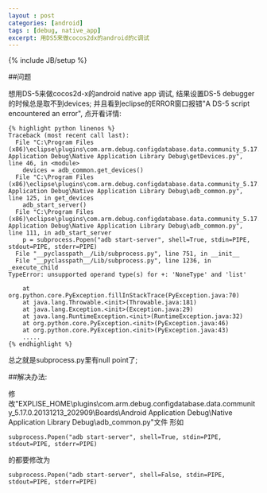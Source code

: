 ```yaml
---
layout : post
categories: [android]
tags : [debug, native_app]
excerpt: 用DS5来做cocos2dx的android的c调试
---
```

{% include JB/setup %}

##问题

想用DS-5来做cocos2d-x的android native app 调试, 结果设置DS-5 debugger的时候总是取不到devices;
并且看到eclipse的ERROR窗口报错"A DS-5 script encountered an error", 点开看详情:

    {% highlight python linenos %}
    Traceback (most recent call last):
      File "C:\Program Files (x86)\eclipse\plugins\com.arm.debug.configdatabase.data.community_5.17.0.20131213_202909\Boards\Android Application Debug\Native Application Library Debug\getDevices.py", line 46, in <module>
        devices = adb_common.get_devices()
      File "C:\Program Files (x86)\eclipse\plugins\com.arm.debug.configdatabase.data.community_5.17.0.20131213_202909\Boards\Android Application Debug\Native Application Library Debug\adb_common.py", line 125, in get_devices
        adb_start_server() 
      File "C:\Program Files (x86)\eclipse\plugins\com.arm.debug.configdatabase.data.community_5.17.0.20131213_202909\Boards\Android Application Debug\Native Application Library Debug\adb_common.py", line 111, in adb_start_server
        p = subprocess.Popen("adb start-server", shell=True, stdin=PIPE, stdout=PIPE, stderr=PIPE)
      File "__pyclasspath__/Lib/subprocess.py", line 751, in __init__
      File "__pyclasspath__/Lib/subprocess.py", line 1236, in _execute_child
    TypeError: unsupported operand type(s) for +: 'NoneType' and 'list'

        at org.python.core.PyException.fillInStackTrace(PyException.java:70)
        at java.lang.Throwable.<init>(Throwable.java:181)
        at java.lang.Exception.<init>(Exception.java:29)
        at java.lang.RuntimeException.<init>(RuntimeException.java:32)
        at org.python.core.PyException.<init>(PyException.java:46)
        at org.python.core.PyException.<init>(PyException.java:43)
        .....
    {% endhighlight %}
     
总之就是subprocess.py里有null point了; 

##解决办法:

修改"EXPLISE_HOME\plugins\com.arm.debug.configdatabase.data.community_5.17.0.20131213_202909\Boards\Android Application Debug\Native Application Library Debug\adb_common.py"文件
形如

    subprocess.Popen("adb start-server", shell=True, stdin=PIPE, stdout=PIPE, stderr=PIPE)
    
的都要修改为

    subprocess.Popen("adb start-server", shell=False, stdin=PIPE, stdout=PIPE, stderr=PIPE)
    

